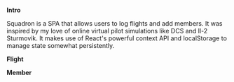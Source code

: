 **Intro**

Squadron is a SPA that allows users to log flights and add members. It was inspired by my love of online virtual pilot simulations like DCS and Il-2 Sturmovik. It makes use of React's powerful context API and localStorage to manage state somewhat persistently.

**Flight**

**Member**

